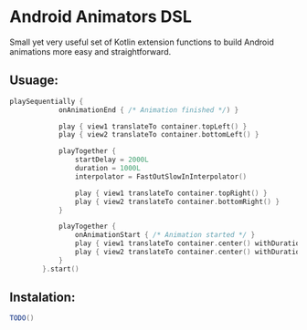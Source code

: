 # Android Animators DSL
Small yet very useful set of Kotlin extension functions to build Android animations more easy and straightforward.

## Usuage:

```kotlin
playSequentially {
            onAnimationEnd { /* Animation finished */) }

            play { view1 translateTo container.topLeft() }
            play { view2 translateTo container.bottomLeft() }

            playTogether {
                startDelay = 2000L
                duration = 1000L
                interpolator = FastOutSlowInInterpolator()

                play { view1 translateTo container.topRight() }
                play { view2 translateTo container.bottomRight() }
            }

            playTogether {
                onAnimationStart { /* Animation started */ }
                play { view1 translateTo container.center() withDuration 2000 withInterpolator OvershootInterpolator() }
                play { view2 translateTo container.center() withDuration 2000 withInterpolator AccelerateDecelerateInterpolator() }
            }
        }.start()
```

## Instalation:

```gradle
TODO()
```